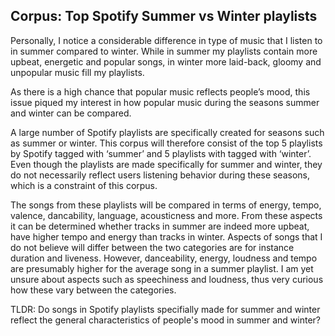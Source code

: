 ## Corpus: Top Spotify Summer vs Winter playlists

Personally, I notice a considerable difference in type of music that I listen to in summer compared to winter. While in summer my playlists contain more upbeat, energetic and popular songs, in winter more laid-back, gloomy and unpopular music fill my playlists. 

As there is a high chance that popular music reflects people’s mood, this issue piqued my interest in how popular music during the seasons summer and winter can be compared. 

A large number of Spotify playlists are specifically created for seasons such as summer or winter. This corpus will therefore consist of the top 5 playlists by Spotify tagged with ‘summer’ and 5 playlists with tagged with ‘winter’. Even though the playlists are made specifically for summer and winter, they do not necessarily reflect users listening behavior during these seasons, which is a constraint of this corpus.

The songs from these playlists will be compared in terms of energy, tempo, valence, dancability, language, acousticness and more. From these aspects it can be determined whether tracks in summer are indeed more upbeat, have higher tempo and energy than tracks in winter. Aspects of songs that I do not believe will differ between the two categories are for instance duration and liveness. However, danceability, energy, loudness and tempo are presumably higher for the average song in a summer playlist. I am yet unsure about aspects such as speechiness and loudness, thus very curious how these vary between the categories.

TLDR: Do songs in Spotify playlists specifially made for summer and winter reflect the general characteristics of people's mood in summer and winter?

